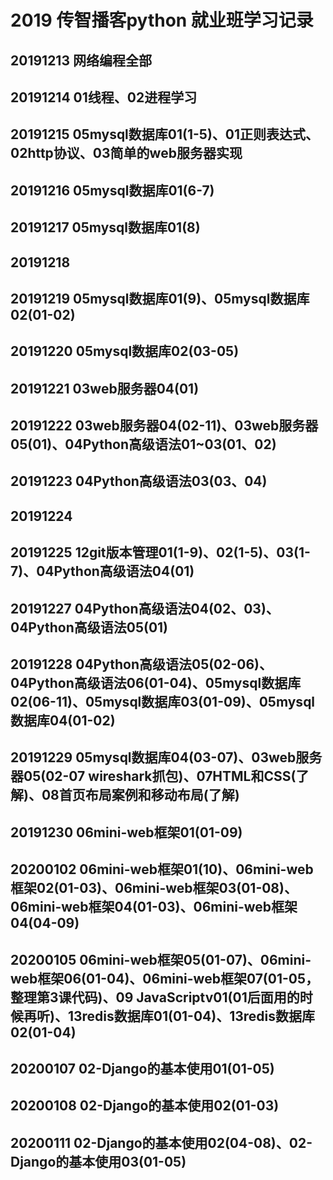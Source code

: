 # 2019 传智播客python 就业班学习记录
## 20191213 网络编程全部
## 20191214 01线程、02进程学习
## 20191215 05mysql数据库01(1-5)、01正则表达式、02http协议、03简单的web服务器实现
## 20191216 05mysql数据库01(6-7)
## 20191217 05mysql数据库01(8)
## 20191218 
## 20191219 05mysql数据库01(9)、05mysql数据库02(01-02)
## 20191220 05mysql数据库02(03-05)
## 20191221 03web服务器04(01)
## 20191222 03web服务器04(02-11)、03web服务器05(01)、04Python高级语法01~03(01、02)
## 20191223 04Python高级语法03(03、04)
## 20191224 
## 20191225 12git版本管理01(1-9)、02(1-5)、03(1-7)、04Python高级语法04(01)
## 20191227 04Python高级语法04(02、03)、04Python高级语法05(01)
## 20191228 04Python高级语法05(02-06)、04Python高级语法06(01-04)、05mysql数据库02(06-11)、05mysql数据库03(01-09)、05mysql数据库04(01-02)
## 20191229 05mysql数据库04(03-07)、03web服务器05(02-07 wireshark抓包)、07HTML和CSS(了解)、08首页布局案例和移动布局(了解)
## 20191230 06mini-web框架01(01-09)
## 20200102 06mini-web框架01(10)、06mini-web框架02(01-03)、06mini-web框架03(01-08)、06mini-web框架04(01-03)、06mini-web框架04(04-09)
## 20200105 06mini-web框架05(01-07)、06mini-web框架06(01-04)、06mini-web框架07(01-05，整理第3课代码)、09 JavaScriptv01(01后面用的时候再听)、13redis数据库01(01-04)、13redis数据库02(01-04)
## 20200107 02-Django的基本使用01(01-05)
## 20200108 02-Django的基本使用02(01-03)
## 20200111 02-Django的基本使用02(04-08)、02-Django的基本使用03(01-05)
